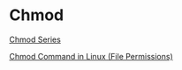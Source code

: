 # Chmod 

[Chmod Series](https://linuxize.com/tags/chmod/)

[Chmod Command in Linux (File Permissions)](https://linuxize.com/post/chmod-command-in-linux/)
